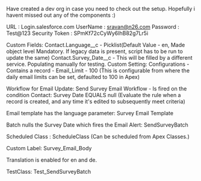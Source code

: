 Have created a dev org in case you need to check out the setup. Hopefully i havent missed out any of the components :)

URL : Login.salesforce.com 
UserName : sravan@n26.com 
Password : Test@123 
Security Token : SPmKf72cCyWy6IhB82g7Lr5i

Custom Fields:
Contact.Language__c - Picklist(Default Value - en, Made object level Mandatory. If legacy data is present, script has to be run to update the same)
Contact.Survey_Date__c - This will be filled by a different service. Populating manually for testing.
Custom Setting: Configurations - Contains a record - Email_Limit - 100 (This is configurable from where the daily email limits can be set, defaulted to 100 in Apex)

Workflow for Email Update: Send Survey Email Workflow - Is fired on the condition Contact: Survey Date EQUALS null (Evaluate the rule when a record is created, and any time it's edited to subsequently meet criteria)

Email template has the language parameter: Survey Email Template

Batch nulls the Survey Date which fires the Email Alert: SendSurveyBatch

Scheduled Class : ScheduleClass (Can be scheduled from Apex Classes.)

Custom Label: Survey_Email_Body

Translation is enabled for en and de.

TestClass: Test_SendSurveyBatch
